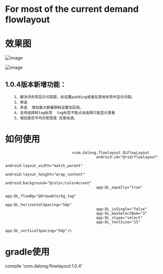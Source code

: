 # For most of the current demand flowlayout

# 效果图
![image](https://github.com/dalong982242260/FlowLayout/blob/master/gif/select.gif?raw=true)

![image](https://github.com/dalong982242260/FlowLayout/blob/master/gif/tag.gif?raw=true)

## 1.0.4版本新增功能：
        1、解决流布局显示问其题，如设置padding或者在其他布局中显示问题。
        2、单选
        3、多选  增加最大数量限制设置及回调。
        4、支持选择和tag标签  tag标签不能点击选择只能显示查看 
        5、增加是否平均分配宽度 还是自适。

# 如何使用

                                  <com.dalong.flowlayout.DLFlowLayout
                                             android:id="@+id/flowlayout"
                                             android:layout_width="match_parent"
                                             android:layout_height="wrap_content"
                                             android:background="@color/colorAccent"
                                             app:DL_equally="true"
                                             app:DL_flowBg="@drawable/bg_tag"
                                             app:DL_horizontalSpacing="5dp"
                                             app:DL_isSingle="false"
                                             app:DL_maxSelectNum="3"
                                             app:DL_stype="select"
                                             app:DL_textSize="15"
                                             app:DL_verticalSpacing="5dp"/>

# gradle使用

   compile 'com.dalong:flowlayout:1.0.4'





    


